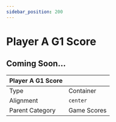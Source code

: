 ```yaml
---
sidebar_position: 200
---
```

    
# Player A G1 Score

## Coming Soon...

|     Player A G1 Score  ||
| -------- | ------- |
| Type  |  Container | Visibility | Image | Text  |
| Alignment |  `center`     |
| Parent Category    | Game Scores    |
